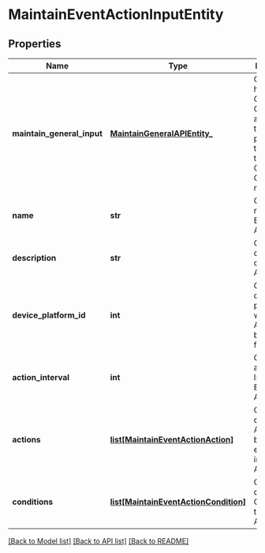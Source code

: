 # MaintainEventActionInputEntity

## Properties
Name | Type | Description | Notes
------------ | ------------- | ------------- | -------------
**maintain_general_input** | [**MaintainGeneralAPIEntity_**](MaintainGeneralAPIEntity_.md) | Gets or sets holds Organization Group ID and whether there is permission to insert to the Organization Group or not. | [optional] 
**name** | **str** | Gets or sets name of the Event Action. | [optional] 
**description** | **str** | Gets or sets description of the Event Action. | [optional] 
**device_platform_id** | **int** | Gets or sets device platform for which Event Action will be created for. | [optional] 
**action_interval** | **int** | Gets or sets action Interval for Event Action. | [optional] 
**actions** | [**list[MaintainEventActionAction]**](MaintainEventActionAction.md) | Gets or sets details of Actions to be excecuted in the Event Action. | [optional] 
**conditions** | [**list[MaintainEventActionCondition]**](MaintainEventActionCondition.md) | Gets or sets details of Condtions in the Event Action. | [optional] 

[[Back to Model list]](../README.md#documentation-for-models) [[Back to API list]](../README.md#documentation-for-api-endpoints) [[Back to README]](../README.md)


